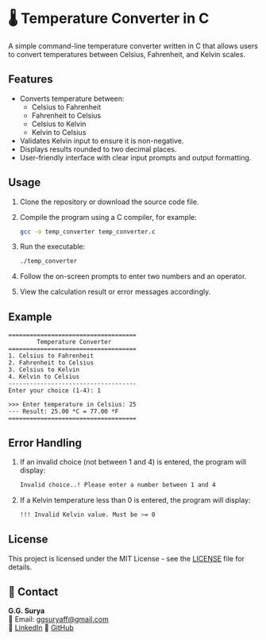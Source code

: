 # 🌡️ Temperature Converter in C

A simple command-line temperature converter written in C that allows users to convert temperatures between Celsius, Fahrenheit, and Kelvin scales.

## Features

- Converts temperature between:
  - Celsius to Fahrenheit
  - Fahrenheit to Celsius
  - Celsius to Kelvin
  - Kelvin to Celsius
- Validates Kelvin input to ensure it is non-negative.
- Displays results rounded to two decimal places.
- User-friendly interface with clear input prompts and output formatting.

## Usage

1. Clone the repository or download the source code file.

2. Compile the program using a C compiler, for example:
   ```bash
   gcc -o temp_converter temp_converter.c
3. Run the executable:
   ```bash
   ./temp_converter
4. Follow the on-screen prompts to enter two numbers and an operator.
5. View the calculation result or error messages accordingly.

## Example

```
====================================
        Temperature Converter
====================================
1. Celsius to Fahrenheit
2. Fahrenheit to Celsius
3. Celsius to Kelvin
4. Kelvin to Celsius
------------------------------------
Enter your choice (1-4): 1

>>> Enter temperature in Celsius: 25
--- Result: 25.00 *C = 77.00 *F
====================================
```

## Error Handling

1. If an invalid choice (not between 1 and 4) is entered, the program will display:
   ```bash
   Invalid choice..! Please enter a number between 1 and 4
2. If a Kelvin temperature less than 0 is entered, the program will display:
   ```bash
   !!! Invalid Kelvin value. Must be >= 0

## License

This project is licensed under the MIT License - see the [LICENSE](https://github.com/ggsurya/C-Projects/blob/main/LICENSE) file for details.

## 📩 Contact

**G.G. Surya**  
📧 Email: ggsuryaff@gmail.com  
🔗 [LinkedIn](https://www.linkedin.com/in/g-g-surya-5aa9312b4)
🔗 [GitHub](https://github.com/ggsurya)
